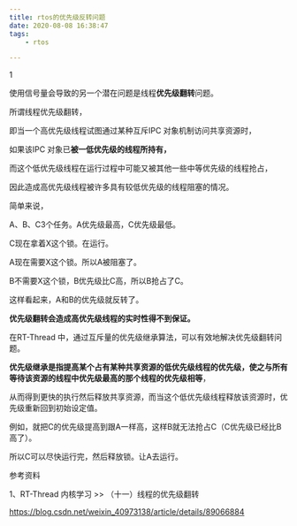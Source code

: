 ```yaml
---
title: rtos的优先级反转问题
date: 2020-08-08 16:38:47
tags:
	- rtos

---
```


1

使用信号量会导致的另一个潜在问题是线程**优先级翻转**问题。

所谓线程优先级翻转，

即当一个高优先级线程试图通过某种互斥IPC 对象机制访问共享资源时，

如果该IPC 对象已**被一低优先级的线程所持有，**

而这个低优先级线程在运行过程中可能又被其他一些中等优先级的线程抢占，

因此造成高优先级线程被许多具有较低优先级的线程阻塞的情况。

简单来说，

A、B、C3个任务。A优先级最高，C优先级最低。

C现在拿着X这个锁。在运行。

A现在需要X这个锁。所以A被阻塞了。

B不需要X这个锁，B优先级比C高，所以B抢占了C。

这样看起来，A和B的优先级就反转了。

**优先级翻转会造成高优先级线程的实时性得不到保证。**



在RT-Thread 中，通过互斥量的优先级继承算法，可以有效地解决优先级翻转问题。



**优先级继承是指提高某个占有某种共享资源的低优先级线程的优先级，使之与所有等待该资源的线程中优先级最高的那个线程的优先级相等**，

从而得到更快的执行然后释放共享资源，而当这个低优先级线程释放该资源时，优先级重新回到初始设定值。

例如，就把C的优先级提高到跟A一样高，这样B就无法抢占C（C优先级已经比B高了）。

所以C可以尽快运行完，然后释放锁。让A去运行。



参考资料

1、RT-Thread 内核学习 >> （十一）线程的优先级翻转

https://blog.csdn.net/weixin_40973138/article/details/89066884